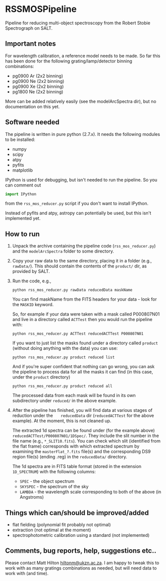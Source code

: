 # RSSMOSPipeline
Pipeline for reducing multi-object spectroscopy from the Robert Stobie Spectrograph on SALT.

## Important notes
For wavelength calibration, a reference model needs to be made. So far this has been done for
the following grating/lamp/detector binning combinations:

* pg0900 Ar (2x2 binning)
* pg0900 Ne (2x2 binning)
* pg0900 Xe (2x2 binning)
* pg1800 Ne (2x2 binning)

More can be added relatively easily (see the modelArcSpectra dir), but no documentation on 
this yet.

## Software needed

The pipeline is written in pure python (2.7.x). It needs the following modules to be installed:

* numpy
* scipy
* atpy
* pyfits
* matplotlib

IPython is used for debugging, but isn't needed to run the pipeline. So you can comment out
```python
import IPython
``` 
from the `rss_mos_reducer.py` script if you don't want to install IPython.

Instead of pyfits and atpy, astropy can potentially be used, but this isn't implemented yet.

## How to run

1. Unpack the archive containing the pipeline code (`rss_mos_reducer.py`) and the `modelArcSpectra`
folder to some directory.

2. Copy your raw data to the same directory, placing it in a folder (e.g., `rawData/`). This 
should contain the contents of the `product/` dir, as provided by SALT.

3.  Run the code, e.g.,

    ```
    python rss_mos_reducer.py rawData reducedData maskName
    ```

    You can find maskName from the FITS headers for your data - look for the `MASKID` keyword.
    
    So, for example if your data were taken with a mask called P000807N01 and live in a directory
    called `ACTTest` then you would run the pipeline with:

    ```
    python rss_mos_reducer.py ACTTest reducedACTTest P000807N01
    ```
    
    If you want to just list the masks found under a directory called `product` (without doing anything
    with the data) you can use:
    
    ```
    python rss_mos_reducer.py product reduced list
    ```
    
    And if you're super confident that nothing can go wrong, you can ask the pipeline to process
    data for all the masks it can find (in this case, under the `product` directory)
    
    ```
    python rss_mos_reducer.py product reduced all
    ```
    
    The processed data from each mask will be found in its own subdirectory under `reduced/` in the above
    example.

4.  After the pipeline has finished, you will find data at various stages of reduction under the
`   reducedData` dir (`reducedACTTest` for the above example). At the moment, this is not cleaned up.

    The extracted 1d spectra can be found under (for the example above) `reducedACTTest/P000807N01/1DSpec/`.
    They include the slit number in the file name (e.g., `*_SLIT10.fits`). You can check which slit
    (identified from the flat frame) corresponds with which extracted spectrum by examining the
    `masterFlat_?.fits` file(s) and the corresponding DS9 region file(s) (ending .reg) in the `reducedData/`
    directory.

    The 1d spectra are in FITS table format (stored in the extension `1D_SPECTRUM`) with the following 
    columns:

    * `SPEC` 		- the object spectrum
    * `SKYSPEC` 	- the spectrum of the sky
    * `LAMBDA`	- the wavelength scale corresponding to both of the above (in Angstroms)

## Things which can/should be improved/added
* flat fielding (polynomial fit probably not optimal)
* extraction (not optimal at the moment)
* spectrophotometric calibration using a standard (not implemented)

## Comments, bug reports, help, suggestions etc..
Please contact Matt Hilton <hiltonm@ukzn.ac.za>. I am happy to tweak this to work with as many
gratings combinations as needed, but will need data to work with (and time).

